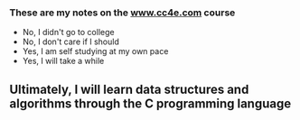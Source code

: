 ### These are my notes on the www.cc4e.com course
- No, I didn't go to college
- No, I don't care if I should
- Yes, I am self studying at my own pace
- Yes, I will take a while

## Ultimately, I will learn data structures and algorithms through the C programming language

